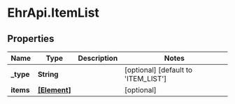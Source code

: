 # EhrApi.ItemList

## Properties

Name | Type | Description | Notes
------------ | ------------- | ------------- | -------------
**_type** | **String** |  | [optional] [default to &#39;ITEM_LIST&#39;]
**items** | [**[Element]**](Element.md) |  | [optional] 


